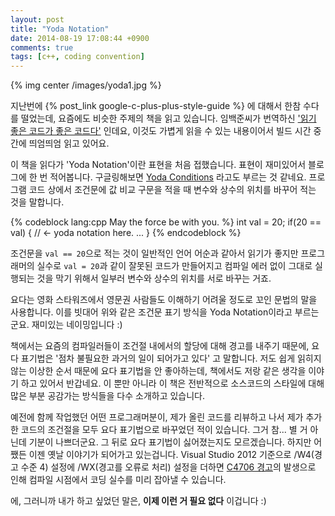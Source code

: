 ```yaml
---
layout: post
title: "Yoda Notation"
date: 2014-08-19 17:08:44 +0900
comments: true
tags: [c++, coding convention]
---
```

{% img center /images/yoda1.jpg %}

지난번에 {% post_link google-c-plus-plus-style-guide %} 에 대해서 한참 수다를 떨었는데, 
요즘에도 비슷한 주제의 책을 읽고 있습니다. 임백준씨가 번역하신 ['읽기 좋은 코드가 좋은 코드다'](http://www.yes24.com/24/goods/6692314?scode=032&OzSrank=1) 인데요,
 이것도 가볍게 읽을 수 있는 내용이어서 빌드 시간 중간에 띄엄띄엄 읽고 있어요.  

이 책을 읽다가 'Yoda Notation'이란 표현을 처음 접했습니다. 표현이 재미있어서 블로그에 한 번 적어봅니다. 구글링해보면 [Yoda Conditions](http://en.wikipedia.org/wiki/Yoda_conditions) 라고도 부르는 것 같네요. 프로그램 코드 상에서 조건문에 값 비교 구문을 적을 때 변수와 상수의 위치를 바꾸어 적는 것을 말합니다. 

{% codeblock lang:cpp May the force be with you. %}
int val = 20;
if(20 == val) { // <- yoda notation here.
  ...
}
{% endcodeblock %} 

조건문을 `val == 20`으로 적는 것이 일반적인 언어 어순과 같아서 읽기가 좋지만
프로그래머의 실수로 `val = 20`과 같이 잘못된 코드가 만들어지고 컴파일 에러 없이 그대로 실행되는 것을 막기 위해서
일부러 변수와 상수의 위치를 서로 바꾸는 거죠. 

요다는 영화 스타워즈에서 영문권 사람들도 이해하기 어려울 정도로 꼬인 문법의 말을 사용합니다. 이를 빗대어 위와 같은 조건문 표기 방식을 Yoda Notation이라고 부르는군요. 재미있는 네이밍입니다 :)

책에서는 요즘의 컴파일러들이 조건절 내에서의 할당에 대해 경고를 내주기 때문에, 요다 표기법은 '점차 불필요한 과거의 일이 되어가고 있다' 고 말합니다. 
저도 쉽게 읽히지 않는 이상한 순서 때문에 요다 표기법을 안 좋아하는데, 
책에서도 저랑 같은 생각을 이야기 하고 있어서 반갑네요. 이 뿐만 아니라 이 책은 전반적으로 소스코드의 스타일에 대해 많은 부분 공감가는 방식들을 다수 소개하고 있습니다.

예전에 함께 작업했던 어떤 프로그래머분이, 제가 올린 코드를 리뷰하고 나서 제가 추가한 코드의 조건절을 모두 요다 표기법으로 바꾸었던 적이 있습니다. 그거 참... 별 거 아닌데 기분이 나쁘더군요. 그 뒤로 요다 표기법이 싫어졌는지도 모르겠습니다. 하지만 어쨌든 이젠 옛날 이야기가 되어가고 있는겁니다. Visual Studio 2012 기준으로 /W4(경고 수준 4) 설정에 /WX(경고를 오류로 처리) 설정을 더하면 [C4706 경고](http://msdn.microsoft.com/ko-kr/library/7hw7c1he.aspx)의 발생으로 인해 컴파일 시점에서 코딩 실수를 미리 잡아낼 수 있습니다. 

에, 그러니까 내가 하고 싶었던 말은, **이제 이런 거 필요 없다** 이겁니다 :)
